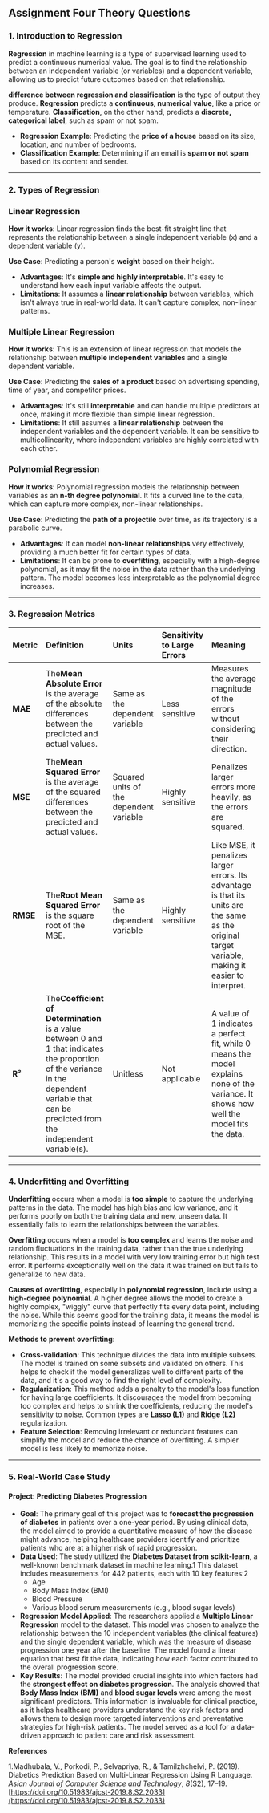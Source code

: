 ## **Assignment Four Theory Questions**

### **1\. Introduction to Regression**

**Regression** in machine learning is a type of supervised learning used to predict a continuous numerical value. The goal is to find the relationship between an independent variable (or variables) and a dependent variable, allowing us to predict future outcomes based on that relationship.

**difference between regression and classification** is the type of output they produce. **Regression** predicts a **continuous, numerical value**, like a price or temperature. **Classification**, on the other hand, predicts a **discrete, categorical label**, such as spam or  not spam.

* **Regression Example**: Predicting the **price of a house** based on its size, location, and number of bedrooms.
* **Classification Example**: Determining if an email is **spam or not spam** based on its content and sender.

---

### **2\. Types of Regression**

### **Linear Regression**

**How it works**: Linear regression finds the best-fit straight line that represents the relationship between a single independent variable (x) and a dependent variable (y).

**Use Case**: Predicting a person's **weight** based on their height.

* **Advantages**: It's **simple and highly interpretable**. It's easy to understand how each input variable affects the output.
* **Limitations**: It assumes a **linear relationship** between variables, which isn't always true in real-world data. It can't capture complex, non-linear patterns.

### **Multiple Linear Regression**

**How it works**: This is an extension of linear regression that models the relationship between **multiple independent variables** and a single dependent variable.

**Use Case**: Predicting the **sales of a product** based on advertising spending, time of year, and competitor prices.

* **Advantages**: It's still **interpretable** and can handle multiple predictors at once, making it more flexible than simple linear regression.
* **Limitations**: It still assumes a **linear relationship** between the independent variables and the dependent variable. It can be sensitive to multicollinearity, where independent variables are highly correlated with each other.

### **Polynomial Regression**

**How it works**: Polynomial regression models the relationship between variables as an **n-th degree polynomial**. It fits a curved line to the data, which can capture more complex, non-linear relationships.

**Use Case**: Predicting the **path of a projectile** over time, as its trajectory is a parabolic curve.

* **Advantages**: It can model **non-linear relationships** very effectively, providing a much better fit for certain types of data.
* **Limitations**: It can be prone to **overfitting**, especially with a high-degree polynomial, as it may fit the noise in the data rather than the underlying pattern. The model becomes less interpretable as the polynomial degree increases.

---

### **3\. Regression Metrics**

| Metric         | Definition                                                                                                                                                                                           | Units                                   | Sensitivity to Large Errors | Meaning                                                                                                                                            |
| :------------- | :--------------------------------------------------------------------------------------------------------------------------------------------------------------------------------------------------- | :-------------------------------------- | :-------------------------- | :------------------------------------------------------------------------------------------------------------------------------------------------- |
| **MAE**  | The**Mean Absolute Error** is the average of the absolute differences between the predicted and actual values.                                                                                 | Same as the dependent variable          | Less sensitive              | Measures the average magnitude of the errors without considering their direction.                                                                  |
| **MSE**  | The**Mean Squared Error** is the average of the squared differences between the predicted and actual values.                                                                                   | Squared units of the dependent variable | Highly sensitive            | Penalizes larger errors more heavily, as the errors are squared.                                                                                   |
| **RMSE** | The**Root Mean Squared Error** is the square root of the MSE.                                                                                                                                  | Same as the dependent variable          | Highly sensitive            | Like MSE, it penalizes larger errors. Its advantage is that its units are the same as the original target variable, making it easier to interpret. |
| **R²**  | The**Coefficient of Determination** is a value between 0 and 1 that indicates the proportion of the variance in the dependent variable that can be predicted from the independent variable(s). | Unitless                                | Not applicable              | A value of 1 indicates a perfect fit, while 0 means the model explains none of the variance. It shows how well the model fits the data.            |

---

### **4\. Underfitting and Overfitting**

**Underfitting** occurs when a model is **too simple** to capture the underlying patterns in the data. The model has high bias and low variance, and it performs poorly on both the training data and new, unseen data. It essentially fails to learn the relationships between the variables.

**Overfitting** occurs when a model is **too complex** and learns the noise and random fluctuations in the training data, rather than the true underlying relationship. This results in a model with very low training error but high test error. It performs exceptionally well on the data it was trained on but fails to generalize to new data.

**Causes of overfitting**, especially in **polynomial regression**, include using a **high-degree polynomial**. A higher degree allows the model to create a highly complex, "wiggly" curve that perfectly fits every data point, including the noise. While this seems good for the training data, it means the model is memorizing the specific points instead of learning the general trend.

**Methods to prevent overfitting**:

* **Cross-validation**: This technique divides the data into multiple subsets. The model is trained on some subsets and validated on others. This helps to check if the model generalizes well to different parts of the data, and it's a good way to find the right level of complexity.
* **Regularization**: This method adds a penalty to the model's loss function for having large coefficients. It discourages the model from becoming too complex and helps to shrink the coefficients, reducing the model's sensitivity to noise. Common types are **Lasso (L1)** and **Ridge (L2)** regularization.
* **Feature Selection**: Removing irrelevant or redundant features can simplify the model and reduce the chance of overfitting. A simpler model is less likely to memorize noise.

---

### **5\. Real-World Case Study**

#### **Project: Predicting Diabetes Progression**

* **Goal**: The primary goal of this project was to **forecast the progression of diabetes** in patients over a one-year period. By using clinical data, the model aimed to provide a quantitative measure of how the disease might advance, helping healthcare providers identify and prioritize patients who are at a higher risk of rapid progression.
* **Data Used**: The study utilized the **Diabetes Dataset from scikit-learn**, a well-known benchmark dataset in machine learning.1 This dataset includes measurements for 442 patients, each with 10 key features:2
  * Age
  * Body Mass Index (BMI)
  * Blood Pressure
  * Various blood serum measurements (e.g., blood sugar levels)
* **Regression Model Applied**: The researchers applied a **Multiple Linear Regression** model to the dataset. This model was chosen to analyze the relationship between the 10 independent variables (the clinical features) and the single dependent variable, which was the measure of disease progression one year after the baseline. The model found a linear equation that best fit the data, indicating how each factor contributed to the overall progression score.
* **Key Results**: The model provided crucial insights into which factors had the **strongest effect on diabetes progression**. The analysis showed that **Body Mass Index (BMI)** and **blood sugar levels** were among the most significant predictors. This information is invaluable for clinical practice, as it helps healthcare providers understand the key risk factors and allows them to design more targeted interventions and preventative strategies for high-risk patients. The model served as a tool for a data-driven approach to patient care and risk assessment.

**References**

  1.Madhubala, V., Porkodi, P., Selvapriya, R., & Tamilzhchelvi, P. (2019). Diabetics Prediction Based on Multi-Linear Regression Using R Language. *Asian Journal of Computer Science and Technology*, *8*(S2), 17–19. [https://doi.org/10.51983/ajcst-2019.8.S2.2033](https://doi.org/10.51983/ajcst-2019.8.S2.2033)
